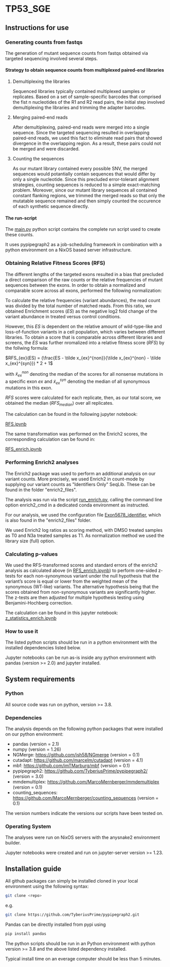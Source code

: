 # TP53_SGE



## Instructions for use


### Generating counts from fastqs

The generation of mutant sequence counts from fastqs obtained via targeted sequencing
involved several steps.


#### Strategy to obtain sequence counts from multiplexed paired-end libraries

1. Demultiplexing the libraries

   Sequenced libraries typically contained multiplexed samples or replicates.
   Based on a set of sample-specific barcodes that comprised the fist n nucleotides
   of the R1 and R2 read pairs, the initial step involved demultiplexing the libraries
   and trimming the adapter barcodes.
   
2. Merging paired-end reads

   After demultiplexing, paired-end reads were merged into a single sequence.
   Since the targeted sequencing resulted in overlapping paired-end reads, we
   used this fact to eliminate read pairs that showed divergence in the overlapping
   region. As a result, these pairs could not be merged and were discarded.

3. Counting the sequences

   As our mutant library contained every possible SNV, the merged sequences would potantially
   contain sequences that would differ by only a single nucleotide. Since this precluded
   error-tolerant alignment strategies, counting sequences is reduced to a simple
   exact-matching problem. Moreover, since our mutant library sequences all contained constant flanking regions,
   we trimmed the merged reads so that only the mutatable sequence remained and then simply counted the occurence
   of each synthetic sequence directly.


#### The run-script

   The [main.py](main.py) python script contains the complete run script used to create these counts.
   
   It uses pypipegraph2 as a job-scheduling framework in combination with a python environment 
   on a NixOS based server infrastructure.


### Obtaining Relative Fitness Scores (RFS)

The different lengths of the targeted exons resulted in a bias that precluded a direct
comparison of the raw counts or the relative frequencies of mutant sequences between the
exons. In order to obtain a normalized and comparable score across all exons, performed the following normalization:

To calculate the relative frequencies (variant abundances), the read count was divided by the total 
number of matched reads. From this ratio, we obtained Enrichment scores ($ES$) as the negative log2 fold change 
of the variant abundance in treated versus control conditions. 

However, this $ES$ is dependent on the relative amount of wild-type-like and loss-of-function variants in a cell population, which varies between different libraries. To obtain a score that is comparable across different libraries and
screens, the $ES$ was further nromalized into a relative fitness score ($RFS$) by the follwing formula:

$RFS_{ex}(ES) = (\frac{ES - \tilde x_{ex}^{non}}{\tilde x_{ex}^{non} - \tilde x_{ex}^{syn}}) * 2 + 1$

with $\tilde x_{ex}^{non}$ denoting the median of the scores
for all nonsense mutations in a specific exon $ex$ and $\tilde x_{ex}^{syn}$ denoting the median of all synonymous mutations
in this exon.

$RFS$ scores were calculated for each replicate, then, as our total score, we obtained the median ($RFS_{median}$) over
all replicates. 


The calculation can be found in the following jupyter notebook:

[RFS.ipynb](RFS.ipynb)
   
The same transformation was performed on the Enrich2 scores, the corresponding calculation can be found in:

[RFS_enrich.ipynb](RFS_enrich.ipynb)

### Performing Enrich2 analyses

The Enrich2 package was used to perform an additional analysis on our variant counts.
More precisely, we used Enrich2 in count-mode by supplying our variant counts as 
"Identifiers Only" SeqLib. These can be found in the folder "enrich2_files".

The analysis was run via the script [run_enrich.py](run_enrich.py), calling the command line option enrich2_cmd in a
dedicated conda environment as instructed.

For our analysis, we used the configuration file [Exon5678_identifier](enrich2_files/Exon5678_identifier), which is also found in the "enrich2_files" folder.

We used Enrich2 log ratios as scoring method, with DMSO treated samples as T0 and N3a treated samples as T1.
As normalization method we used the library size (full) option.


### Calculating p-values

We used the RFS-transformed scores and standard errors of the enrich2 analysis as calculated above (in [RFS_enrich.ipynb](RFS_enrich.ipynb)) to perform one-sided z-tests for each non-synonymous variant under the null hypothesis that the variant’s score is equal or lower from the weighted mean of the synonymous (WT-like) variants. The alternative hypothesis being that the scores obtained from non-synonymous variants are significantly higher. The z-tests are then adjusted for multiple hypothesis testing using Benjamini-Hochberg correction.

The calculation can be found in this jupyter notebook: [z_statistics_enrich.ipynb](z_statistics_enrich.ipynb)

### How to use it 

The listed python scripts should be run in a python environment with the 
installed dependencies listed below.

Jupyter notebooks can be run as-is inside any python environment with pandas 
(version >= 2.0) and jupyter installed.



## System requirements

### Python

All source code was run on python, version >= 3.8.


### Dependencies

The analysis depends on the following python packages that were installed on our python environment:

- pandas (version = 2.1)
- numpy (version = 1.26)
- NGMerge: https://github.com/jsh58/NGmerge (version = 0.1)
- cutadapt: https://github.com/marcelm/cutadapt (version = 4.1)
- mbf: https://github.com/imTMarburg/mbf (version = 0.1)
- pypipegraph2: https://github.com/TyberiusPrime/pypipegraph2/ (version = 3.0)
- mmdemultiplex: https://github.com/MarcoMernberger/mmdemultiplex (version = 0.1)
- counting_sequences: https://github.com/MarcoMernberger/counting_sequences (version = 0.1)

The version numbers indicate the versions our scripts have been tested on.

### Operating System

The analyses were run on NixOS servers with the anysnake2 environment builder. 

Jupyter notebooks were created and run on jupyter-server version >= 1.23.



## Installation guide

All github packages can simply be installed cloned in your local environment
using the following syntax:

```bash
git clone <repo>
```

e.g. 

```bash
git clone https://github.com/TyberiusPrime/pypipegraph2.git
```

Pandas can be directly installed from pypi using

```bash
pip install pandas
```

The python scripts should be run in an Python environment with python version >= 3.8
and the above listed dependency installed.

Typical install time on an everage computer should be less than 5 minutes.
